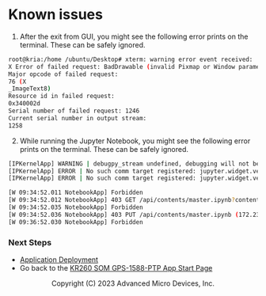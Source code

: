 # Known issues

1. After the exit from GUI, you might see the following error prints on the terminal. These can be safely ignored.

```bash
root@kria:/home /ubuntu/Desktop# xterm: warning error event received:
X Error of failed request: BadDrawable (invalid Pixmap or Window parameter)
Major opcode of failed request:
76 (X
_ImageText8)
Resource id in failed request:
0x340002d
Serial number of failed request: 1246
Current serial number in output stream:
1258
```
2. While running the Jupyter Notebook, you might see the following error prints on the terminal. These can be safely ignored.

```bash 
[IPKernelApp] WARNING | debugpy_stream undefined, debugging will not be enabled
[IPKernelApp] ERROR | No such comm target registered: jupyter.widget.version
[IPKernelApp] ERROR | No such comm target registered: jupyter.widget.version
```

```bash
[W 09:34:52.011 NotebookApp] Forbidden
[W 09:34:52.012 NotebookApp] 403 GET /api/contents/master.ipynb?content=0&_=1712568650560 (172.23.93.58) 3.080000ms referer=http://10.140.37.99:8888/notebooks/master.ipynb
[W 09:34:52.035 NotebookApp] Forbidden
[W 09:34:52.036 NotebookApp] 403 PUT /api/contents/master.ipynb (172.23.93.58) 3.280000ms referer=http://10.140.37.99:8888/notebooks/master.ipynb
[W 09:36:52.030 NotebookApp] Forbidden
```

### Next Steps

- [Application Deployment](app_deployment.md)
- Go back to the [KR260 SOM GPS-1588-PTP App Start Page](../gps_1588_ptp_precision_time_mgmt)



<!---

Licensed under the Apache License, Version 2.0 (the "License"); you may not use this file except in compliance with the License.

You may obtain a copy of the License at http://www.apache.org/licenses/LICENSE-2.0.

Unless required by applicable law or agreed to in writing, software distributed under the License is distributed on an "AS IS" BASIS, WITHOUT WARRANTIES OR CONDITIONS OF ANY KIND, either express or implied. See the License for the specific language governing permissions and limitations under the License.

-->

<p class="sphinxhide" align="center">Copyright (C) 2023 Advanced Micro Devices, Inc.</p>

